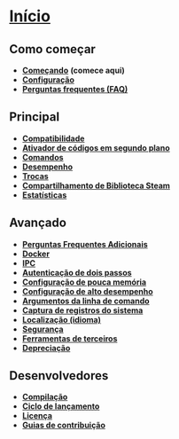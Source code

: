 # **[Início](https://github.com/JustArchi/ArchiSteamFarm/wiki/Home-pt-BR)**

## Como começar

* **[Começando](https://github.com/JustArchi/ArchiSteamFarm/wiki/Setting-up)** **(comece aqui)**
* **[Configuração](https://github.com/JustArchi/ArchiSteamFarm/wiki/Configuration-pt-BR)**
* **[Perguntas frequentes (FAQ)](https://github.com/JustArchi/ArchiSteamFarm/wiki/FAQ)**

## Principal

* **[Compatibilidade](https://github.com/JustArchi/ArchiSteamFarm/wiki/Compatibility-pt-BR)**
* **[Ativador de códigos em segundo plano](https://github.com/JustArchi/ArchiSteamFarm/wiki/Background-games-redeemer-pt-BR)**
* **[Comandos](https://github.com/JustArchi/ArchiSteamFarm/wiki/Commands-pt-BR)**
* **[Desempenho](https://github.com/JustArchi/ArchiSteamFarm/wiki/Performance)**
* **[Trocas](https://github.com/JustArchi/ArchiSteamFarm/wiki/Trading-pt-BR)**
* **[Compartilhamento de Biblioteca Steam](https://github.com/JustArchi/ArchiSteamFarm/wiki/Steam-Family-Sharing)**
* **[Estatísticas](https://github.com/JustArchi/ArchiSteamFarm/wiki/Statistics)**

## Avançado

* **[Perguntas Frequentes Adicionais](https://github.com/JustArchi/ArchiSteamFarm/wiki/Extended-FAQ)**
* **[Docker](https://github.com/JustArchi/ArchiSteamFarm/wiki/Docker)**
* **[IPC](https://github.com/JustArchi/ArchiSteamFarm/wiki/IPC)**
* **[Autenticação de dois passos](https://github.com/JustArchi/ArchiSteamFarm/wiki/Two-factor-authentication-pt-BR)**
* **[Configuração de pouca memória](https://github.com/JustArchi/ArchiSteamFarm/wiki/Low-memory-setup)**
* **[Configuração de alto desempenho](https://github.com/JustArchi/ArchiSteamFarm/wiki/High-performance-setup)**
* **[Argumentos da linha de comando](https://github.com/JustArchi/ArchiSteamFarm/wiki/Command-line-arguments-pt-BR)**
* **[Captura de registros do sistema](https://github.com/JustArchi/ArchiSteamFarm/wiki/Logging)**
* **[Localização (idioma)](https://github.com/JustArchi/ArchiSteamFarm/wiki/Localization)**
* **[Segurança](https://github.com/JustArchi/ArchiSteamFarm/wiki/Security)**
* **[Ferramentas de terceiros](https://github.com/JustArchi/ArchiSteamFarm/wiki/Third-party-tools-pt-BR)**
* **[Depreciação](https://github.com/JustArchi/ArchiSteamFarm/wiki/Deprecation)**

## Desenvolvedores

* **[Compilação](https://github.com/JustArchi/ArchiSteamFarm/wiki/Compilation-pt-BR)**
* **[Ciclo de lançamento](https://github.com/JustArchi/ArchiSteamFarm/wiki/Release-cycle)**
* **[Licença](https://github.com/JustArchi/ArchiSteamFarm/wiki/License)**
* **[Guias de contribuição](https://github.com/JustArchi/ArchiSteamFarm/blob/master/.github/CONTRIBUTING.md)**